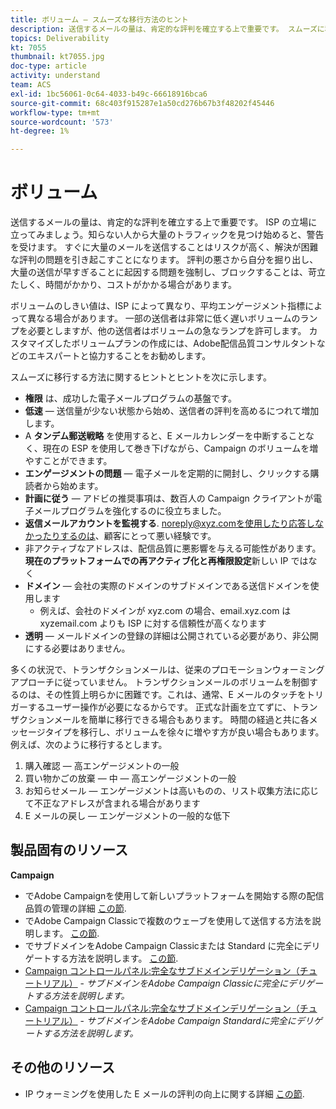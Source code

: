 ```yaml
---
title: ボリューム — スムーズな移行方法のヒント
description: 送信するメールの量は、肯定的な評判を確立する上で重要です。 スムーズに移行するために実行できる操作を学習します。
topics: Deliverability
kt: 7055
thumbnail: kt7055.jpg
doc-type: article
activity: understand
team: ACS
exl-id: 1bc56061-0c64-4033-b49c-66618916bca6
source-git-commit: 68c403f915287e1a50cd276b67b3f48202f45446
workflow-type: tm+mt
source-wordcount: '573'
ht-degree: 1%

---
```


# ボリューム

送信するメールの量は、肯定的な評判を確立する上で重要です。 ISP の立場に立ってみましょう。知らない人から大量のトラフィックを見つけ始めると、警告を受けます。 すぐに大量のメールを送信することはリスクが高く、解決が困難な評判の問題を引き起こすことになります。 評判の悪さから自分を掘り出し、大量の送信が早すぎることに起因する問題を強制し、ブロックすることは、苛立たしく、時間がかかり、コストがかかる場合があります。

ボリュームのしきい値は、ISP によって異なり、平均エンゲージメント指標によって異なる場合があります。 一部の送信者は非常に低く遅いボリュームのランプを必要としますが、他の送信者はボリュームの急なランプを許可します。 カスタマイズしたボリュームプランの作成には、Adobe配信品質コンサルタントなどのエキスパートと協力することをお勧めします。

スムーズに移行する方法に関するヒントとヒントを次に示します。

* **権限** は、成功した電子メールプログラムの基盤です。
* **低速**  — 送信量が少ない状態から始め、送信者の評判を高めるにつれて増加します。
* A **タンデム郵送戦略** を使用すると、E メールカレンダーを中断することなく、現在の ESP を使用して巻き下げながら、Campaign のボリュームを増やすことができます。
* **エンゲージメントの問題**  — 電子メールを定期的に開封し、クリックする購読者から始めます。
* **計画に従う**  — アドビの推奨事項は、数百人の Campaign クライアントが電子メールプログラムを強化するのに役立ちました。
* **返信メールアカウントを監視する**. noreply@xyz.comを使用したり応答しなかったりするのは、顧客にとって悪い経験です。
* 非アクティブなアドレスは、配信品質に悪影響を与える可能性があります。 **現在のプラットフォームでの再アクティブ化と再権限設定**&#x200B;新しい IP ではなく
* **ドメイン**  — 会社の実際のドメインのサブドメインである送信ドメインを使用します
   * 例えば、会社のドメインが xyz.com の場合、email.xyz.com は xyzemail.com よりも ISP に対する信頼性が高くなります
* **透明**  — メールドメインの登録の詳細は公開されている必要があり、非公開にする必要はありません。

多くの状況で、トランザクションメールは、従来のプロモーションウォーミングアプローチに従っていません。 トランザクションメールのボリュームを制御するのは、その性質上明らかに困難です。これは、通常、E メールのタッチをトリガーするユーザー操作が必要になるからです。 正式な計画を立てずに、トランザクションメールを簡単に移行できる場合もあります。 時間の経過と共に各メッセージタイプを移行し、ボリュームを徐々に増やす方が良い場合もあります。 例えば、次のように移行するとします。

1. 購入確認 — 高エンゲージメントの一般
2. 買い物かごの放棄 — 中 — 高エンゲージメントの一般
3. お知らせメール — エンゲージメントは高いものの、リスト収集方法に応じて不正なアドレスが含まれる場合があります
4. E メールの戻し — エンゲージメントの一般的な低下

## 製品固有のリソース

**Campaign**

* でAdobe Campaignを使用して新しいプラットフォームを開始する際の配信品質の管理の詳細 [この節](/help/additional-resources/ac-starting-new-platform.md).
* でAdobe Campaign Classicで複数のウェーブを使用して送信する方法を説明します。 [この節](https://experienceleague.adobe.com/docs/campaign-classic/using/sending-messages/key-steps-when-creating-a-delivery/steps-sending-the-delivery.html#sending-using-multiple-waves).
* でサブドメインをAdobe Campaign Classicまたは Standard に完全にデリゲートする方法を説明します。 [この節](/help/additional-resources/ac-domain-name-setup.md).
* [Campaign コントロールパネル:完全なサブドメインデリゲーション（チュートリアル）](https://experienceleague.adobe.com/docs/campaign-classic-learn/control-panel/subdomains-and-certificates/subdomain-delegation.html) - *サブドメインをAdobe Campaign Classicに完全にデリゲートする方法を説明します。*
* [Campaign コントロールパネル:完全なサブドメインデリゲーション（チュートリアル）](https://experienceleague.adobe.com/docs/campaign-standard-learn/control-panel/subdomains-and-certificates/subdomain-delegation.html) - *サブドメインをAdobe Campaign Standardに完全にデリゲートする方法を説明します。*

## その他のリソース

* IP ウォーミングを使用した E メールの評判の向上に関する詳細 [この節](/help/additional-resources/increase-reputation-with-ip-warming.md).
